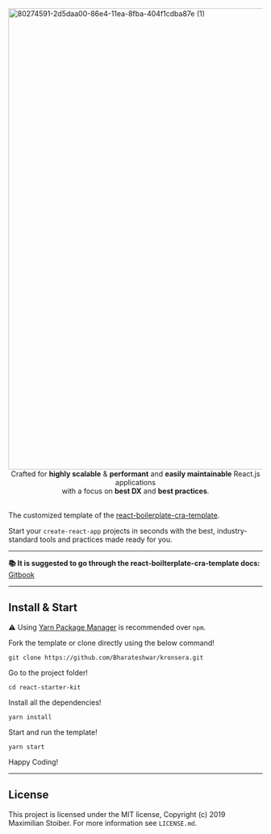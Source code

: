 <img width="914" alt="80274591-2d5daa00-86e4-11ea-8fba-404f1cdba87e (1)" src="https://user-images.githubusercontent.com/45877584/129317589-7b8bd6e8-8176-4486-9f0f-42dd7b0af5e8.png">

<div align="center" >Crafted for <strong>highly scalable</strong> & <strong>performant</strong> and <strong>easily maintainable</strong> React.js applications <br /> 
with a focus on  
<strong>best DX</strong> and <strong>best practices</strong>.
</div>

<br />

The customized template of the [react-boilerplate-cra-template](https://github.com/react-boilerplate/react-boilerplate-cra-template).

Start your `create-react-app` projects in seconds with the best, industry-standard tools and practices made ready for you.

---

**📚 It is suggested to go through the react-boilterplate-cra-template docs:**
[Gitbook](https://cansahin.gitbook.io/react-boilerplate-cra-template/)

---

## Install & Start

⚠️ Using [Yarn Package Manager](https://yarnpkg.com) is recommended over `npm`.

Fork the template or clone directly using the below command!

```shell
git clone https://github.com/Bharateshwar/kronsera.git
```

Go to the project folder!

```shell
cd react-starter-kit
```

Install all the dependencies!

```shell
yarn install
```

Start and run the template!

```shell
yarn start
```

Happy Coding!

---

## License

This project is licensed under the MIT license, Copyright (c) 2019 Maximilian Stoiber.
For more information see `LICENSE.md`.
